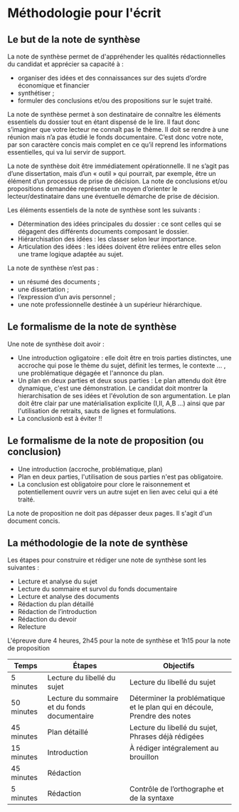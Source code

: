 # Méthodologie pour l'écrit 

## Le but de la note de synthèse 

La note de synthèse permet de d'appréhender les qualités rédactionnelles du candidat et apprécier sa capacité à :
  - organiser des idées et des connaissances sur des sujets d’ordre économique et financier
  - synthétiser ;
  - formuler des conclusions et/ou des propositions sur le sujet traité.

La note de synthèse permet à son destinataire de connaître les éléments essentiels du dossier tout en étant dispensé de le lire. Il faut donc s’imaginer que votre lecteur ne connaît pas le thème. Il doit se rendre à une réunion mais n’a pas étudié le fonds documentaire. C’est donc votre note, par son caractère concis mais complet en ce qu’il reprend les informations essentielles, qui va lui servir de support. 

La note de synthèse doit être immédiatement opérationnelle. Il ne s’agit pas d’une dissertation, mais d’un « outil » qui pourrait, par exemple, être un élément d’un processus de prise de décision. La note de conclusions et/ou propositions demandée représente un moyen d’orienter le lecteur/destinataire dans une éventuelle démarche de prise de décision.

Les éléments essentiels de la note de synthèse sont les suivants :
  - Détermination des idées principales du dossier : ce sont celles qui se dégagent des différents documents composant le dossier.
  - Hiérarchisation des idées : les classer selon leur importance.
  - Articulation des idées : les idées doivent être reliées entre elles selon une trame logique adaptée au sujet.

La note de synthèse n’est pas :
  - un résumé des documents ;
  - une dissertation ;
  - l’expression d’un avis personnel ;
  - une note professionnelle destinée à un supérieur hiérarchique.


## Le formalisme de la note de synthèse 

Une note de synthèse doit avoir : 
  - Une introduction ogligatoire : elle doit être en trois parties distinctes, une accroche qui pose le thème du sujet, définit les termes, le contexte ... , une problématique dégagée et l'annonce du plan.
  - Un plan en deux parties et deux sous parties : Le plan attendu doit être dynamique, c'est une démonstration. Le candidat doit montrer la hierarchisation de ses idées et l'évolution de son argumentation.
    Le plan doit être clair par une matérialisation explicite (I,II, A,B ...) ainsi que par l'utilisation de retraits, sauts de lignes et formulations.
  - La conclusionb est à éviter !!


## Le formalisme de la note de proposition (ou conclusion)
- Une introduction (accroche, problématique, plan)
- Plan en deux parties, l'utilisation de sous parties n'est pas obligatoire.
- La conclusion est obligatoire pour clore le raisonnement et potentiellement ouvrir vers un autre sujet en lien avec celui qui a été traité.

La note de proposition ne doit pas dépasser deux pages. Il s'agit d'un document concis. 


## La méthodologie de la note de synthèse 

Les étapes pour construire et rédiger une note de synthèse sont les suivantes :
  - Lecture et analyse du sujet
  - Lecture du sommaire et survol du fonds documentaire
  - Lecture et analyse des documents
  - Rédaction du plan détaillé
  - Rédaction de l’introduction
  - Rédaction du devoir
  - Relecture

L'épreuve dure 4 heures, 2h45 pour la note de synthèse et 1h15 pour la note de proposition

| Temps      | Étapes                                       | Objectifs                                                                |
|------------|----------------------------------------------|--------------------------------------------------------------------------|
| 5 minutes  | Lecture du libellé du sujet                  | Lecture du libellé du sujet                                              |
| 50 minutes | Lecture du sommaire et du fonds documentaire | Déterminer la problématique et le plan qui en découle, Prendre des notes |
| 45 minutes | Plan détaillé                                | Lecture du libellé du sujet, Phrases déjà rédigées                       |
| 15 minutes | Introduction                                 | À rédiger intégralement au brouillon                                     |
| 45 minutes | Rédaction                                    |                                                                          |
| 5 minutes  | Rédaction                                    | Contrôle de l’orthographe et de la syntaxe                               |
